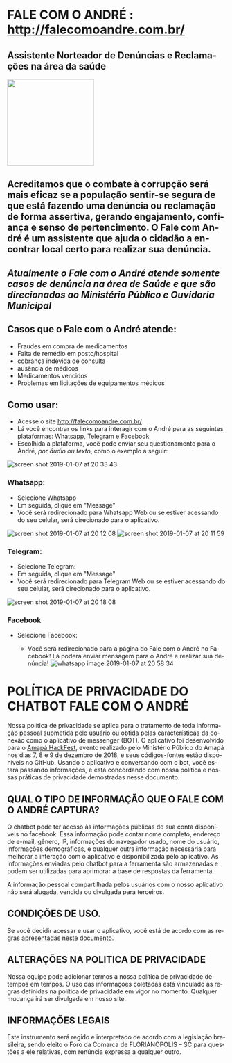 # FALE COM O ANDRÉ : http://falecomoandre.com.br/

## Assistente Norteador de Denúncias e Reclamações na área da saúde

<img src="https://user-images.githubusercontent.com/11876255/50796166-da29d300-12b7-11e9-9be1-8cdc7815fdcc.jpg" width="200" height="200"/>

## Acreditamos que o combate à corrupção será mais eficaz se a população sentir-se segura de que está fazendo uma denúncia ou reclamação de forma assertiva, gerando engajamento, confiança e senso de pertencimento. O Fale com André é um assistente que ajuda o cidadão a encontrar local certo para realizar sua denúncia.
## **_Atualmente o Fale com o André atende somente casos de denúncia na área de Saúde e que são direcionados ao Ministério Público e Ouvidoria Municipal_**


## Casos que o Fale com o André atende:
  - Fraudes em compra de medicamentos
  - Falta de remédio em posto/hospital
  - cobrança indevida de consulta
  - ausência de médicos
  - Medicamentos vencidos
  - Problemas em licitações de equipamentos médicos

## Como usar:
- Acesse o site http://falecomoandre.com.br/
- Lá você encontrar os links para interagir com o André para as seguintes plataformas: Whatsapp, Telegram e Facebook
- Escolhida a plataforma, você pode enviar seu questionamento para o André, *por áudio ou texto*, como o exemplo a seguir:

![screen shot 2019-01-07 at 20 33 43](https://user-images.githubusercontent.com/11876255/50797327-920caf80-12bb-11e9-9349-5d27d07fcb48.png)
  
  ### Whatsapp:
  - Selecione Whatsapp
  - Em seguida, clique em "Message"
  - Você será redirecionado para Whatsapp Web ou se estiver acessando do seu celular, será direcionado para o aplicativo.

![screen shot 2019-01-07 at 20 12 08](https://user-images.githubusercontent.com/11876255/50796408-91264e80-12b8-11e9-86a7-4b6cf26ea85c.png)
![screen shot 2019-01-07 at 20 11 59](https://user-images.githubusercontent.com/11876255/50796426-a307f180-12b8-11e9-9366-a995026fcb43.png)
  
  ### Telegram:
  - Selecione Telegram:
  - Em seguida, clique em "Message"
  - Você será redirecionado para Telegram Web ou se estiver acessando do seu celular, será direcionado para o aplicativo.

  ![screen shot 2019-01-07 at 20 18 08](https://user-images.githubusercontent.com/11876255/50797131-ec594080-12ba-11e9-8b19-b80005590ccc.png)
  
  ### Facebook
  
- Selecione Facebook:
  - Você será redirecionado para a página do Fale com o André no Facebook! Lá poderá enviar mensagem para o André e realizar sua denúncia!
  ![whatsapp image 2019-01-07 at 20 58 34](https://user-images.githubusercontent.com/11876255/50798447-87ecb000-12bf-11e9-9a7e-9d5814638aa5.jpeg)
  
  
  
  
  
  <html><head>

</head>

<body lang="PT-BR">

<div>

<h1>POLÍTICA DE PRIVACIDADE DO CHATBOT FALE COM O ANDRÉ</h1>

<p>Nossa política de privacidade se aplica para o tratamento de toda informação pessoal 
submetida pelo usuário ou obtida pelas características da conexão como o aplicativo 
de messenger (BOT). O aplicativo foi desenvolvido para o <a href="http://amapahackfest.com.br/">Amapá HackFest</a>, evento realizado pelo Ministério
Público do Amapá nos dias 7, 8 e 9 de dezembro de 2018, e seus códigos-fontes
estão disponíveis no <span>GitHub</span>. Usando o aplicativo e conversando
com o <span>bot</span>, você estará passando informações, e está
concordando com nossa política e nossas práticas de privacidade demostradas
nesse documento.</p>

<h2>QUAL O TIPO DE INFORMAÇÃO QUE O FALE COM O ANDRÉ CAPTURA?</h2>

<p>O <span>chatbot</span> pode ter acesso às
informações públicas de sua conta disponíveis no <span>facebook</span>.
Essa informação pode contar nome completo, endereço de e-mail, gênero, IP,
informações do navegador usado, nome do usuário, informações demográficas, e
qualquer outra informação necessária para melhorar a interação com o aplicativo
e disponibilizada pelo aplicativo. As informações enviadas pelo <span>chatbot</span> para a ferramenta são armazenadas e podem ser
utilizadas para aprimorar a base de respostas da ferramenta.</p>

<p>A informação pessoal compartilhada pelos usuários com o
nosso aplicativo não será alugada, vendida ou divulgada para terceiros.</p>

<h2>CONDIÇÕES DE USO.</h2>

<p>Se você decidir acessar e usar o aplicativo, você está de acordo com as regras apresentadas neste documento.</p>

<h2>ALTERAÇÕES NA POLITICA DE PRIVACIDADE</h2>


<p>Nossa equipe pode adicionar termos a nossa política de
privacidade de tempos em tempos. O uso das informações coletadas está vinculado
às regras definidas na política de privacidade em vigor no momento. Qualquer
mudança irá ser divulgada em nosso site.</p>

<h2>INFORMAÇÕES LEGAIS</h2>

<p>Este instrumento será regido e interpretado de acordo com a
legislação brasileira, sendo eleito o Foro da Comarca de FLORIANÓPOLIS – SC
para questões a ele relativas, com renúncia expressa a qualquer outro.</p>

</div>




</body></html>
  
